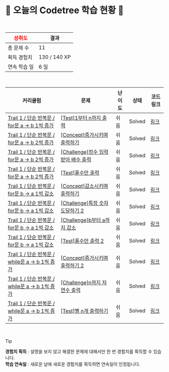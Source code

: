 # 🌲 오늘의 Codetree 학습 현황 🌲

<br />

| <span style="color:red;display:block;text-align:center;"> **성취도**</span> | 결과 |
|---|---|
| 총 문제 수 | 11 |
| 획득 경험치 | 130 / 140 XP |
| 연속 학습 일 | 6 일 |

<br />

|커리큘럼|문제|난이도|상태|코드 링크|
|---|---|---|---|---|
|[Trail 1 / 단순 반복문 / for문 a → b 1씩 증가](https://www.codetree.ai/trail-info/novice-low/)|[[Test]1부터 n까지 출력](https://www.codetree.ai/trails/complete/curated-cards/test-print-from-1-to-n/)|쉬움|Solved|[링크](https://github.com/oooooming/codetree-TILs/blob/main/250121/1%EB%B6%80%ED%84%B0%20n%EA%B9%8C%EC%A7%80%20%EC%B6%9C%EB%A0%A5/print-from-1-to-n.cpp)|
|[Trail 1 / 단순 반복문 / for문 a → b 2씩 증가](https://www.codetree.ai/trail-info/novice-low/)|[[Concept]증가시키며 출력하기](https://www.codetree.ai/trails/complete/curated-cards/intro-increase-and-print/)|쉬움|Solved|[링크](https://github.com/oooooming/codetree-TILs/blob/main/250121/%EC%A6%9D%EA%B0%80%EC%8B%9C%ED%82%A4%EB%A9%B0%20%EC%B6%9C%EB%A0%A5%ED%95%98%EA%B8%B0/increase-and-print.cpp)|
|[Trail 1 / 단순 반복문 / for문 a → b 2씩 증가](https://www.codetree.ai/trail-info/novice-low/)|[[Challenge]정수 입력받아 배수 출력](https://www.codetree.ai/trails/complete/curated-cards/challenge-print-multiple-of-input/)|쉬움|Solved|[링크](https://github.com/oooooming/codetree-TILs/blob/main/250121/%EC%A0%95%EC%88%98%20%EC%9E%85%EB%A0%A5%EB%B0%9B%EC%95%84%20%EB%B0%B0%EC%88%98%20%EC%B6%9C%EB%A0%A5/print-multiple-of-input.cpp)|
|[Trail 1 / 단순 반복문 / for문 a → b 2씩 증가](https://www.codetree.ai/trail-info/novice-low/)|[[Test]홀수만 출력](https://www.codetree.ai/trails/complete/curated-cards/test-output-only-odd/)|쉬움|Solved|[링크](https://github.com/oooooming/codetree-TILs/blob/main/250121/%ED%99%80%EC%88%98%EB%A7%8C%20%EC%B6%9C%EB%A0%A5/output-only-odd.cpp)|
|[Trail 1 / 단순 반복문 / for문 b → a 1씩 감소](https://www.codetree.ai/trail-info/novice-low/)|[[Concept]감소시키며 출력하기](https://www.codetree.ai/trails/complete/curated-cards/intro-decrease-and-print/)|쉬움|Solved|[링크](https://github.com/oooooming/codetree-TILs/blob/main/250121/%EA%B0%90%EC%86%8C%EC%8B%9C%ED%82%A4%EB%A9%B0%20%EC%B6%9C%EB%A0%A5%ED%95%98%EA%B8%B0/decrease-and-print.cpp)|
|[Trail 1 / 단순 반복문 / for문 b → a 1씩 감소](https://www.codetree.ai/trail-info/novice-low/)|[[Challenge]특정 숫자 도달하기 2](https://www.codetree.ai/trails/complete/curated-cards/challenge-reaching-specific-number-2/)|쉬움|Solved|[링크](https://github.com/oooooming/codetree-TILs/blob/main/250121/%ED%8A%B9%EC%A0%95%20%EC%88%AB%EC%9E%90%20%EB%8F%84%EB%8B%AC%ED%95%98%EA%B8%B0%202/reaching-specific-number-2.cpp)|
|[Trail 1 / 단순 반복문 / for문 b → a 1씩 감소](https://www.codetree.ai/trail-info/novice-low/)|[[Challenge]b부터 a까지 감소](https://www.codetree.ai/trails/complete/curated-cards/challenge-dec-from-b-to-a/)|쉬움|Solved|[링크](https://github.com/oooooming/codetree-TILs/blob/main/250121/b%EB%B6%80%ED%84%B0%20a%EA%B9%8C%EC%A7%80%20%EA%B0%90%EC%86%8C/dec-from-b-to-a.cpp)|
|[Trail 1 / 단순 반복문 / for문 b → a 1씩 감소](https://www.codetree.ai/trail-info/novice-low/)|[[Test]홀수만 출력 2](https://www.codetree.ai/trails/complete/curated-cards/test-output-only-odd-2/)|쉬움|Solved|[링크](https://github.com/oooooming/codetree-TILs/blob/main/250121/%ED%99%80%EC%88%98%EB%A7%8C%20%EC%B6%9C%EB%A0%A5%202/output-only-odd-2.cpp)|
|[Trail 1 / 단순 반복문 / while문 a → b 1씩 증가](https://www.codetree.ai/trail-info/novice-low/)|[[Concept]증가시키며 출력하기 2](https://www.codetree.ai/trails/complete/curated-cards/intro-increase-and-print-2/)|쉬움|Solved|[링크](https://github.com/oooooming/codetree-TILs/blob/main/250121/%EC%A6%9D%EA%B0%80%EC%8B%9C%ED%82%A4%EB%A9%B0%20%EC%B6%9C%EB%A0%A5%ED%95%98%EA%B8%B0%202/increase-and-print-2.cpp)|
|[Trail 1 / 단순 반복문 / while문 a → b 1씩 증가](https://www.codetree.ai/trail-info/novice-low/)|[[Challenge]n까지 자연수 출력](https://www.codetree.ai/trails/complete/curated-cards/challenge-print-1-to-n/)|쉬움|Solved|[링크](https://github.com/oooooming/codetree-TILs/blob/main/250121/n%EA%B9%8C%EC%A7%80%20%EC%9E%90%EC%97%B0%EC%88%98%20%EC%B6%9C%EB%A0%A5/print-1-to-n.cpp)|
|[Trail 1 / 단순 반복문 / while문 a → b 1씩 증가](https://www.codetree.ai/trail-info/novice-low/)|[[Test]별 n개 출력하기](https://www.codetree.ai/trails/complete/curated-cards/test-print-n-stars/)|쉬움|Solved|[링크](https://github.com/oooooming/codetree-TILs/blob/main/250121/%EB%B3%84%20n%EA%B0%9C%20%EC%B6%9C%EB%A0%A5%ED%95%98%EA%B8%B0/print-n-stars.cpp)|


<br />

> [!TIP]
> **경험치 획득** : 설명을 보지 않고 해결한 문제에 대해서만 한 번 경험치를 획득할 수 있습니다.  
> **학습 연속일** : 새로운 날에 새로운 경험치를 획득하면 연속일이 인정됩니다.

